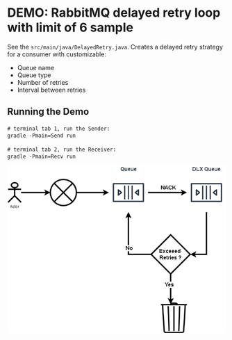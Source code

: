 # DEMO: RabbitMQ delayed retry loop with limit of 6 sample

See the `src/main/java/DelayedRetry.java`.
Creates a delayed retry strategy for a consumer with customizable:
- Queue name
- Queue type
- Number of retries
- Interval between retries
## Running the Demo

```shell
# terminal tab 1, run the Sender:
gradle -Pmain=Send run

# terminal tab 2, run the Receiver:
gradle -Pmain=Recv run

```

![Retry Loop](image.png)